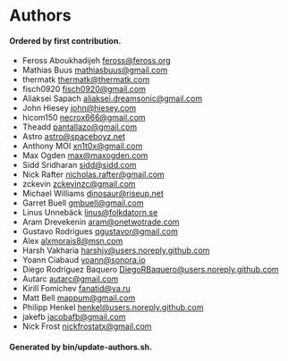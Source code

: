 # Authors

#### Ordered by first contribution.

- Feross Aboukhadijeh <feross@feross.org>
- Mathias Buus <mathiasbuus@gmail.com>
- thermatk <thermatk@thermatk.com>
- fisch0920 <fisch0920@gmail.com>
- Aliaksei Sapach <aliaksei.dreamsonic@gmail.com>
- John Hiesey <john@hiesey.com>
- hicom150 <necrox666@gmail.com>
- Theadd <pantallazo@gmail.com>
- Astro <astro@spaceboyz.net>
- Anthony MOI <xn1t0x@gmail.com>
- Max Ogden <max@maxogden.com>
- Sidd Sridharan <sidd@sidd.com>
- Nick Rafter <nicholas.rafter@gmail.com>
- zckevin <zckevinzc@gmail.com>
- Michael Williams <dinosaur@riseup.net>
- Garret Buell <gmbuell@gmail.com>
- Linus Unnebäck <linus@folkdatorn.se>
- Aram Drevekenin <aram@onetwotrade.com>
- Gustavo Rodrigues <qgustavor@gmail.com>
- Alex <alxmorais8@msn.com>
- Harsh Vakharia <harshjv@users.noreply.github.com>
- Yoann Ciabaud <yoann@sonora.io>
- Diego Rodríguez Baquero <DiegoRBaquero@users.noreply.github.com>
- Autarc <autarc@gmail.com>
- Kirill Fomichev <fanatid@ya.ru>
- Matt Bell <mappum@gmail.com>
- Philipp Henkel <henkel@users.noreply.github.com>
- jakefb <jacobafb@gmail.com>
- Nick Frost <nickfrostatx@gmail.com>

#### Generated by bin/update-authors.sh.

